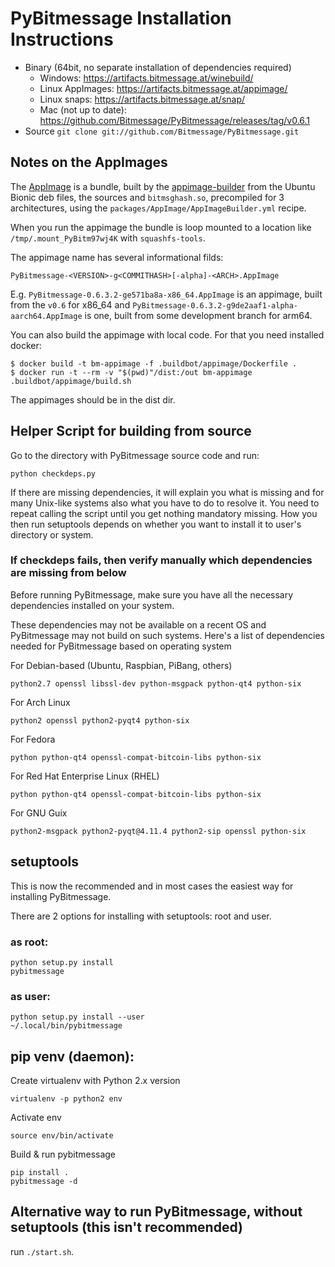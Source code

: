 # PyBitmessage Installation Instructions
- Binary (64bit, no separate installation of dependencies required)
    - Windows: https://artifacts.bitmessage.at/winebuild/
    - Linux AppImages: https://artifacts.bitmessage.at/appimage/
    - Linux snaps: https://artifacts.bitmessage.at/snap/
    - Mac (not up to date): https://github.com/Bitmessage/PyBitmessage/releases/tag/v0.6.1
- Source
    `git clone git://github.com/Bitmessage/PyBitmessage.git`

## Notes on the AppImages

The [AppImage](https://docs.appimage.org/introduction/index.html)
is a bundle, built by the
[appimage-builder](https://github.com/AppImageCrafters/appimage-builder) from
the Ubuntu Bionic deb files, the sources and `bitmsghash.so`, precompiled for
3 architectures, using the `packages/AppImage/AppImageBuilder.yml` recipe.

When you run the appimage the bundle is loop mounted to a location like
`/tmp/.mount_PyBitm97wj4K` with `squashfs-tools`.

The appimage name has several informational filds:
```
PyBitmessage-<VERSION>-g<COMMITHASH>[-alpha]-<ARCH>.AppImage
```

E.g. `PyBitmessage-0.6.3.2-ge571ba8a-x86_64.AppImage` is an appimage, built from
the `v0.6` for x86_64 and `PyBitmessage-0.6.3.2-g9de2aaf1-alpha-aarch64.AppImage`
is one, built from some development branch for arm64.

You can also build the appimage with local code. For that you need installed
docker:

```
$ docker build -t bm-appimage -f .buildbot/appimage/Dockerfile .
$ docker run -t --rm -v "$(pwd)"/dist:/out bm-appimage .buildbot/appimage/build.sh
```

The appimages should be in the dist dir.


## Helper Script for building from source
Go to the directory with PyBitmessage source code and run:
```
python checkdeps.py
```
If there are missing dependencies, it will explain you what is missing
and for many Unix-like systems also what you have to do to resolve it. You need
to repeat calling the script until you get nothing mandatory missing. How you
then run setuptools depends on whether you want to install it to
user's directory or system.

### If checkdeps fails, then verify manually which dependencies are missing from below
Before running PyBitmessage, make sure you have all the necessary dependencies
installed on your system.

These dependencies may not be available on a recent OS and PyBitmessage may not
build on such systems. Here's a list of dependencies needed for PyBitmessage
based on operating system

For Debian-based (Ubuntu, Raspbian, PiBang, others)
```
python2.7 openssl libssl-dev python-msgpack python-qt4 python-six
```
For Arch Linux
```
python2 openssl python2-pyqt4 python-six
```
For Fedora
```
python python-qt4 openssl-compat-bitcoin-libs python-six
```
For Red Hat Enterprise Linux (RHEL)
```
python python-qt4 openssl-compat-bitcoin-libs python-six
```
For GNU Guix
```
python2-msgpack python2-pyqt@4.11.4 python2-sip openssl python-six
```

## setuptools
This is now the recommended and in most cases the easiest way for
installing PyBitmessage.

There are 2 options for installing with setuptools: root and user.

### as root:
```
python setup.py install
pybitmessage
```

### as user:
```
python setup.py install --user
~/.local/bin/pybitmessage
```

## pip venv (daemon):
Create virtualenv with Python 2.x version
```
virtualenv -p python2 env
```

Activate env
```
source env/bin/activate
```

Build & run pybitmessage
```
pip install .
pybitmessage -d
```

## Alternative way to run PyBitmessage, without setuptools (this isn't recommended)
run `./start.sh`.

